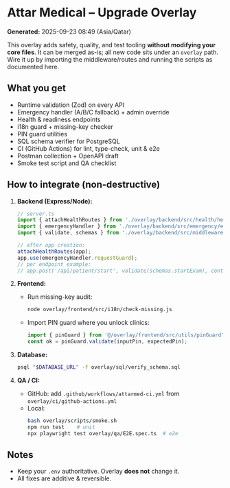 # Attar Medical – Upgrade Overlay
**Generated:** 2025-09-23 08:49 (Asia/Qatar)

This overlay adds safety, quality, and test tooling **without modifying your core files**.
It can be merged as-is; all new code sits under an `overlay` path. Wire it up by importing
the middleware/routes and running the scripts as documented here.

## What you get
- Runtime validation (Zod) on every API
- Emergency handler (A/B/C fallback) + admin override
- Health & readiness endpoints
- i18n guard + missing-key checker
- PIN guard utilities
- SQL schema verifier for PostgreSQL
- CI (GitHub Actions) for lint, type-check, unit & e2e
- Postman collection + OpenAPI draft
- Smoke test script and QA checklist

## How to integrate (non-destructive)
1) **Backend (Express/Node):**
   ```ts
   // server.ts
   import { attachHealthRoutes } from './overlay/backend/src/health/health.routes';
   import { emergencyHandler } from './overlay/backend/src/emergency/emergency_handler';
   import { validate, schemas } from './overlay/backend/src/middleware/validate';

   // after app creation:
   attachHealthRoutes(app);
   app.use(emergencyHandler.requestGuard);
   // per endpoint example:
   // app.post('/api/patient/start', validate(schemas.startExam), controller.start);
   ```

2) **Frontend:**
   - Run missing-key audit:
     ```bash
     node overlay/frontend/src/i18n/check-missing.js
     ```
   - Import PIN guard where you unlock clinics:
     ```ts
     import { pinGuard } from '@/overlay/frontend/src/utils/pinGuard';
     const ok = pinGuard.validate(inputPin, expectedPin);
     ```

3) **Database:**
   ```bash
   psql "$DATABASE_URL" -f overlay/sql/verify_schema.sql
   ```

4) **QA / CI:**
   - GitHub: add `.github/workflows/attarmed-ci.yml` from `overlay/ci/github-actions.yml`
   - Local:
     ```bash
     bash overlay/scripts/smoke.sh
     npm run test    # unit
     npx playwright test overlay/qa/E2E.spec.ts  # e2e
     ```

## Notes
- Keep your `.env` authoritative. Overlay **does not** change it.
- All fixes are additive & reversible.

